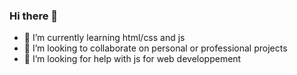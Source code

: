 ### Hi there 👋



- 🌱 I’m currently learning html/css and js
- 👯 I’m looking to collaborate on personal or professional projects
- 🤔 I’m looking for help with js for web developpement

